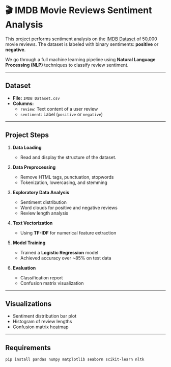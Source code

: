 # 🎬 IMDB Movie Reviews Sentiment Analysis

This project performs sentiment analysis on the [IMDB Dataset](https://www.kaggle.com/datasets/lakshmi25npathi/imdb-dataset-of-50k-movie-reviews/data) of 50,000 movie reviews. The dataset is labeled with binary sentiments: **positive** or **negative**.

We go through a full machine learning pipeline using **Natural Language Processing (NLP)** techniques to classify review sentiment.

---

## Dataset

- **File:** `IMDB Dataset.csv`
- **Columns:**
  - `review`: Text content of a user review
  - `sentiment`: Label (`positive` or `negative`)

---

## Project Steps

1. **Data Loading**
   - Read and display the structure of the dataset.

2. **Data Preprocessing**
   - Remove HTML tags, punctuation, stopwords
   - Tokenization, lowercasing, and stemming

3. **Exploratory Data Analysis**
   - Sentiment distribution
   - Word clouds for positive and negative reviews
   - Review length analysis

4. **Text Vectorization**
   - Using **TF-IDF** for numerical feature extraction

5. **Model Training**
   - Trained a **Logistic Regression** model
   - Achieved accuracy over ~85% on test data

6. **Evaluation**
   - Classification report
   - Confusion matrix visualization

---

## Visualizations

- Sentiment distribution bar plot
- Histogram of review lengths
- Confusion matrix heatmap

---

## Requirements

```bash
pip install pandas numpy matplotlib seaborn scikit-learn nltk
```

